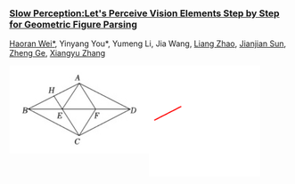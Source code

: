 <h3><a href="">Slow Perception:Let's Perceive Vision Elements Step by Step for Geometric Figure Parsing</a></h3>


[Haoran Wei*](https://scholar.google.com/citations?user=J4naK0MAAAAJ&hl=en), Yinyang You*, Yumeng Li, Jia Wang, [Liang Zhao](https://scholar.google.com.hk/citations?user=uJJ5zskAAAAJ&hl=zh-CN&oi=sra),  [Jianjian Sun](https://scholar.google.com/citations?user=MVZrGkYAAAAJ&hl=en), [Zheng Ge](https://joker316701882.github.io/), [Xiangyu Zhang](https://scholar.google.com/citations?user=yuB-cfoAAAAJ&hl=en)


<p align="left">
<img src="assets/img1.jpg" style="width: 250px" align=left>
<img src="assets/geometric.gif" style="width: 200px" align=center>
</p>
